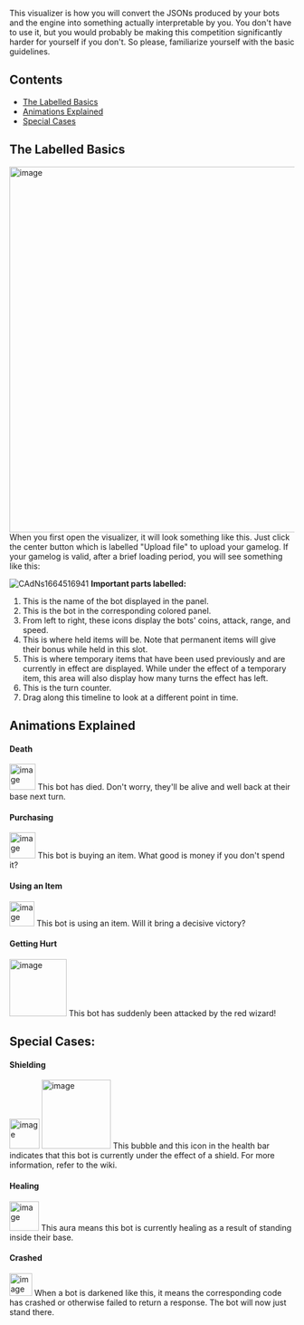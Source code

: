 This visualizer is how you will convert the JSONs produced by your bots and the engine into something actually interpretable by you. You don't have to use it, but you would probably be making this competition significantly harder for yourself if you don't. So please, familiarize yourself with the basic guidelines.

## Contents
- [The Labelled Basics](#the-labelled-basics)  
- [Animations Explained](#animations-explained)
- [Special Cases](#special-cases)

## The Labelled Basics
<img width="646" alt="image" src="https://user-images.githubusercontent.com/90988235/193191780-2047efa5-f0fd-49fe-827c-deb081498e79.png">
When you first open the visualizer, it will look something like this. Just click the center button which is labelled "Upload file" to upload your gamelog.
If your gamelog is valid, after a brief loading period, you will see something like this:


![CAdNs1664516941](https://user-images.githubusercontent.com/90988235/193193150-71851cfc-3c92-4bb6-817d-0274cee660f9.png)
**Important parts labelled:**
1. This is the name of the bot displayed in the panel.
2. This is the bot in the corresponding colored panel.
3. From left to right, these icons display the bots' coins, attack, range, and speed.
4. This is where held items will be. Note that permanent items will give their bonus while held in this slot.
5. This is where temporary items that have been used previously and are currently in effect are displayed. While under the effect of a temporary item, this area will also display how many turns the effect has left.
6. This is the turn counter.
7. Drag along this timeline to look at a different point in time.


## Animations Explained

#### Death
<img width="46" alt="image" src="https://user-images.githubusercontent.com/90988235/193193954-7a89602c-aedc-4cba-9a84-43a282579275.png">
This bot has died. Don't worry, they'll be alive and well back at their base next turn.


#### Purchasing
<img width="46" alt="image" src="https://user-images.githubusercontent.com/90988235/193194543-d058e75d-e18f-4f74-ad2a-060b186f1f6c.png">
This bot is buying an item. What good is money if you don't spend it?


#### Using an Item
<img width="44" alt="image" src="https://user-images.githubusercontent.com/90988235/193194727-90ca78a9-78fa-4057-813c-bc9ff7b10c35.png">
This bot is using an item. Will it bring a decisive victory?

#### Getting Hurt
<img width="101" alt="image" src="https://user-images.githubusercontent.com/90988235/193194950-6fcf4683-4469-412d-8a5a-ce85235507ae.png">
This bot has suddenly been attacked by the red wizard!

## Special Cases:
#### Shielding
<img width="53" alt="image" src="https://user-images.githubusercontent.com/90988235/193193724-e89718aa-178a-45ab-b7d6-32952a6b86f6.png">
<img width="122" alt="image" src="https://user-images.githubusercontent.com/90988235/193193763-39591693-f387-400a-bf92-b524938e1fe0.png">
This bubble and this icon in the health bar indicates that this bot is currently under the effect of a shield. For more information, refer to the wiki.

#### Healing
<img width="52" alt="image" src="https://user-images.githubusercontent.com/90988235/193193841-2f62428f-ba26-41a7-b592-9ac5d071ac9c.png">
This aura means this bot is currently healing as a result of standing inside their base.

#### Crashed
<img width="40" alt="image" src="https://user-images.githubusercontent.com/90988235/193194130-25713069-16fc-409f-b90e-83dcf9dc50ef.png">
When a bot is darkened like this, it means the corresponding code has crashed or otherwise failed to return a response. The bot will now just stand there.


